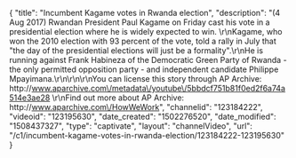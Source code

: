 {
    "title": "Incumbent Kagame votes in Rwanda election",
    "description": "(4 Aug 2017) Rwandan President Paul Kagame on Friday cast his vote in a presidential election where he is widely expected to win. \r\nKagame, who won the 2010 election with 93 percent of the vote, told a rally in July that \"the day of the presidential elections will just be a formality\".\r\nHe is running against Frank Habineza of the Democratic Green Party of Rwanda - the only permitted opposition party - and independent candidate Philippe Mpayimana.\r\n\r\n\r\nYou can license this story through AP Archive: http:\/\/www.aparchive.com\/metadata\/youtube\/5bbdcf751b81f0ed2f6a74a514e3ae28 \r\nFind out more about AP Archive: http:\/\/www.aparchive.com\/HowWeWork",
    "channelid": "123184222",
    "videoid": "123195630",
    "date_created": "1502276520",
    "date_modified": "1508437327",
    "type": "captivate",
    "layout": "channelVideo",
    "url": "\/c1\/incumbent-kagame-votes-in-rwanda-election\/123184222-123195630"
}